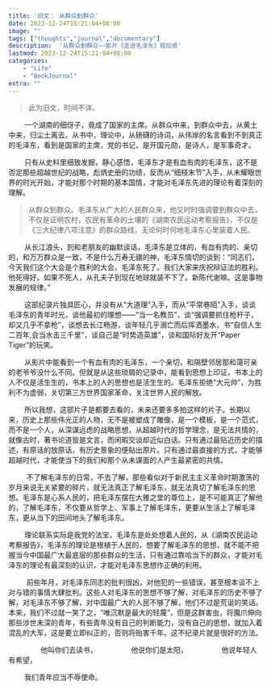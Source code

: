 ```yaml
---
title: '旧文： 从群众到群众'
date: 2023-12-24T15:21:04+08:00
image: ""
tags: ["thoughts","journal","documentary"]
description:  '从群众到群众——影片《走进毛泽东》观后感'
lastmod: 2023-12-24T15:21:04+08:00
categories: 	
    - "Life"
    - "BookJournal"
extra: ""
---
```


> 此为旧文，时间不详。



$\qquad$一个湖南的细伢子，竟成了国家的主席。从群众中来，到群众中去，从黄土中来，归尘土离去。从书中，理论中，从磅礴的诗词，从伟岸的名言看到不到真正的毛泽东，看到是国家的主席，党的书记，是开国元勋，是诗人，是军事奇才。

$\qquad$只有从史料里细致发掘，静心感悟，毛泽东才是有血有肉的毛泽东，这不是否定那些超越世纪的战略，彪炳史册的功绩，反而从“细枝末节”入手，从未耀眼世界的时光开始，才能对那个时期的基本国情，才能对毛泽东先进的理论有着深刻的理解。

>从群众到群众。毛泽东从广大的人民群众来，他又时时强调要到群众中去，不仅是证明农村，农民有革命的土壤的《湖南农民运动考察报告》，不仅是《三大纪律八项注意》的群众路线，无论何时何地毛泽东心里装着人民。

$\qquad$从长江浪头，到和老朋友的幽默谈话，毛泽东是立体的，有血有肉的、亲切的，和万万群众是一致，不是什么万寿无疆的神，毛泽东情切的谈到：“同志们，今天我们这个大会是个胜利的大会。毛泽东死了。我们大家来庆祝辩证法的胜利。他死得好。如果不死人，从孔夫子到现在地球就装不下了。新陈代谢嘛。这是事物发展的规律。”

$\qquad$这部纪录片独具匠心，并没有从“大道理”入手，而从“平常巷陌”入手，谈谈毛泽东的青年时光，谈他最初的理想——“当一名教员”，谈“强调要抓住枪杆子， 却又几乎不拿枪”，谈想去长江畅游，谈年轻几乎溺亡而后挥洒墨水，书“自信人生二百年,会当水击三千里”，谈自己是“时势造英雄”，谈和国际好友开“Paper Tiger”的玩笑。

$\qquad$从影片中能看到一个有血有肉的毛泽东，一个亲切，和隔壁邻居那和蔼可亲的老爷爷没什么不同。但就是从这些琐屑的记录中，能看到思想上印证，书本上的人不仅是活生生的，书本上的人的思想也是活生生的。毛泽东拒绝“大元帅”，为胜利不为虚弱，关切第三方世界国家革命，关注世界人民的解放。

$\qquad$所以我想，这部片子是都要去看的，未来还要多多拍这样的片子。长期以来，历史上那些伟光正的人物，无不是被塑成了雕像，是一个模板，是一个范式，而不是一个人，从深谋远虑的战略思想，从超越时代的哲学理念，是无法共情的，就像古时，著书论道皆是文言，而闲暇交谈却近似白话。只有通过最贴近历史的描述，有原话的放原话，有历史景象的便贴出原片。只有通过最直接的方式，才能够超越时代，才能使当下的我们和那个从未谋面的人产生最紧密的共情。

$\qquad$ 不了解毛泽东的日常，不去了解，那些看似对于新民主主义革命时期激荡的岁月来说无关紧要的碎片，就无法真正了解毛泽东，就无法真切了解毛泽东的思想。毛泽东是心系人民的，把毛泽东摆在大雅之堂的尊位上，是不可能真正了解他的，了解毛泽东，不仅要从哲学上、军事上了解毛泽东，更要从生活上了解毛泽东，更从当下的田间地头了解毛泽东。

$\qquad$理论联系实际是我党的法宝，毛泽东是处处想着人民的，从《湖南农民运动考察报告》，毛泽东的理论是根植于人民的，想要了解毛泽东的思想，就不能不把握当今中国最广大最底层的那些群众的生活，只有通过靠哈当下的群众，才能对毛泽东的理论有最深刻的认识，才能对毛泽东思想作正确的利用。

$\qquad$ 前些年月，对毛泽东同志的批判很凶，对他犯的一些错误，甚至根本谈不上对与错的事情大肆批判。这些人对毛泽东的思想不够了解，对毛泽东的历史不够了解，对毛泽东不够了解，对中国最广大的人民不够了解，他们不过是荒诞的笑话。本来，我们不过就一笑了之，“唯沉默是最大的轻蔑”，但是这群害虫，将魔爪伸向那些涉世未深的青年，有些青年没有自己的判断能力，没有自己的思想，就加入着混乱的大军，这是要立即纠正的，否则将贻害千年。这不纪录片就是很好的方法。

$\qquad\qquad$他叫你们去读书，
$\qquad\qquad$他说你们是太阳，
$\qquad\qquad$他说年轻人有希望，

$\qquad$我们青年应当不辱使命。

